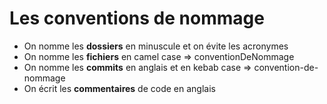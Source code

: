 # Les conventions de nommage

- On nomme les **dossiers** en minuscule et on évite les acronymes
- On nomme les **fichiers** en camel case => conventionDeNommage
- On nomme les **commits** en anglais et en kebab case => convention-de-nommage
- On écrit les **commentaires** de code en anglais
